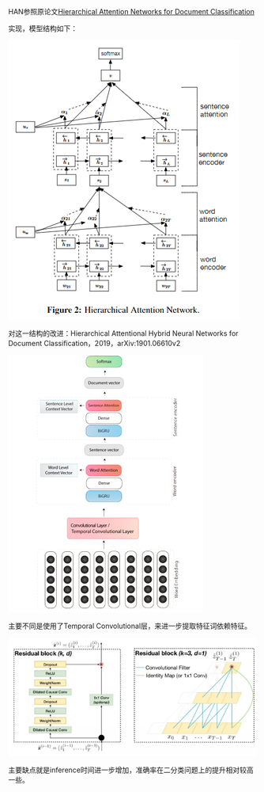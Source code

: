 HAN参照原论文[Hierarchical Attention Networks for Document Classification](https://www.aclweb.org/anthology/N16-1174)

实现，模型结构如下：

![1566401953564](readme.assets\1566401953564.png)

对这一结构的改进：Hierarchical Attentional Hybrid Neural Networks for Document Classification，2019，arXiv:1901.06610v2

![1566402216531](readme.assets\1566402216531.png)

主要不同是使用了Temporal Convolutional层，来进一步提取特征词依赖特征。

![1566402299659](readme.assets\1566402299659.png)

主要缺点就是inference时间进一步增加，准确率在二分类问题上的提升相对较高一些。
